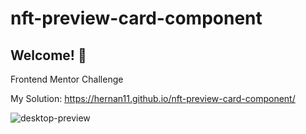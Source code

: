# nft-preview-card-component
## Welcome! 👋

Frontend Mentor Challenge 

My Solution: https://hernan11.github.io/nft-preview-card-component/

![desktop-preview](https://user-images.githubusercontent.com/26915529/165113288-b428e0b1-421d-49a3-b9de-bf19d60877cf.jpg)
